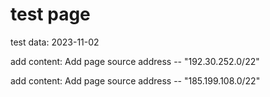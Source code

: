 # test page
test data: 2023-11-02 

add content: Add page source address -- "192.30.252.0/22"

add content: Add page source address -- "185.199.108.0/22"
